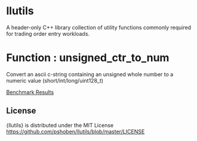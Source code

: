 # llutils

A header-only C++ library collection of utility functions commonly required for trading order entry workloads.

# Function : unsigned_ctr_to_num 

Convert an ascii c-string containing an unsigned whole number to a numeric value (short/int/long/uint128_t)

[Benchmark Results](wiki/unsigned_cstr_to_num.md)



## License

{llutils} is distributed under the MIT License
<https://github.com/pshoben/llutils/blob/master/LICENSE>


